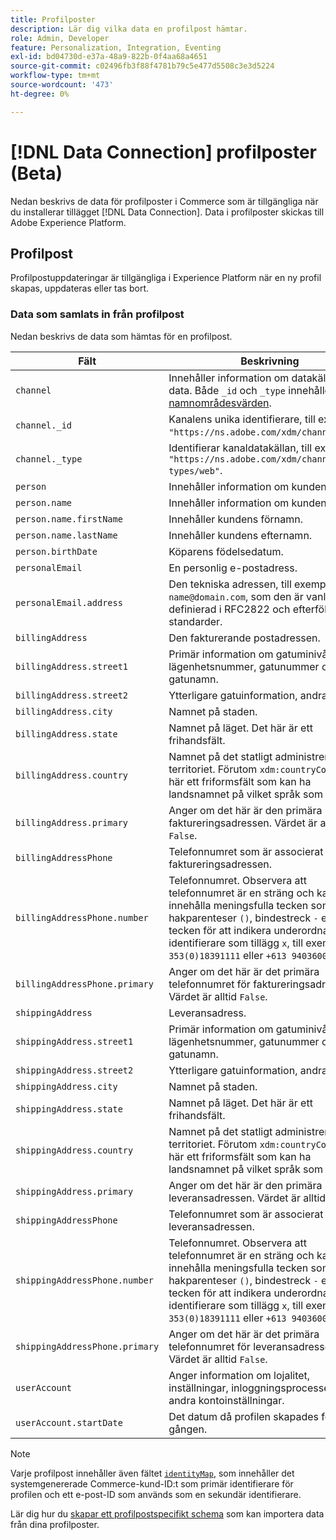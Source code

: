 ```yaml
---
title: Profilposter
description: Lär dig vilka data en profilpost hämtar.
role: Admin, Developer
feature: Personalization, Integration, Eventing
exl-id: bd04730d-e37a-48a9-822b-0f4aa68a4651
source-git-commit: c02496fb3f88f4781b79c5e477d5508c3e3d5224
workflow-type: tm+mt
source-wordcount: '473'
ht-degree: 0%

---
```


# [!DNL Data Connection] profilposter (Beta)

Nedan beskrivs de data för profilposter i Commerce som är tillgängliga när du installerar tillägget [!DNL Data Connection]. Data i profilposter skickas till Adobe Experience Platform.

## Profilpost

Profilpostuppdateringar är tillgängliga i Experience Platform när en ny profil skapas, uppdateras eller tas bort.

### Data som samlats in från profilpost

Nedan beskrivs de data som hämtas för en profilpost.

| Fält | Beskrivning |
|---|---|
| `channel` | Innehåller information om datakällan för data. Både `_id` och `_type` innehåller [namnområdesvärden](https://experienceleague.adobe.com/en/docs/experience-platform/xdm/schema/namespaces). |
| `channel._id` | Kanalens unika identifierare, till exempel `"https://ns.adobe.com/xdm/channels/web"`. |
| `channel._type` | Identifierar kanaldatakällan, till exempel `"https://ns.adobe.com/xdm/channel-types/web"`. |
| `person` | Innehåller information om kunden. |
| `person.name` | Innehåller information om kundens namn. |
| `person.name.firstName` | Innehåller kundens förnamn. |
| `person.name.lastName` | Innehåller kundens efternamn. |
| `person.birthDate` | Köparens födelsedatum. |
| `personalEmail` | En personlig e-postadress. |
| `personalEmail.address` | Den tekniska adressen, till exempel `name@domain.com`, som den är vanlig definierad i RFC2822 och efterföljande standarder. |
| `billingAddress` | Den fakturerande postadressen. |
| `billingAddress.street1` | Primär information om gatuminivå, lägenhetsnummer, gatunummer och gatunamn. |
| `billingAddress.street2` | Ytterligare gatuinformation, andra raden. |
| `billingAddress.city` | Namnet på staden. |
| `billingAddress.state` | Namnet på läget. Det här är ett frihandsfält. |
| `billingAddress.country` | Namnet på det statligt administrerade territoriet. Förutom `xdm:countryCode` är det här ett friformsfält som kan ha landsnamnet på vilket språk som helst. |
| `billingAddress.primary` | Anger om det här är den primära faktureringsadressen. Värdet är alltid `False`. |
| `billingAddressPhone` | Telefonnumret som är associerat med faktureringsadressen. |
| `billingAddressPhone.number` | Telefonnumret. Observera att telefonnumret är en sträng och kan innehålla meningsfulla tecken som hakparenteser `()`, bindestreck `-` eller tecken för att indikera underordnade identifierare som tillägg `x`, till exempel `1-353(0)18391111` eller `+613 9403600x1234`. |
| `billingAddressPhone.primary` | Anger om det här är det primära telefonnumret för faktureringsadressen. Värdet är alltid `False`. |
| `shippingAddress` | Leveransadress. |
| `shippingAddress.street1` | Primär information om gatuminivå, lägenhetsnummer, gatunummer och gatunamn. |
| `shippingAddress.street2` | Ytterligare gatuinformation, andra raden. |
| `shippingAddress.city` | Namnet på staden. |
| `shippingAddress.state` | Namnet på läget. Det här är ett frihandsfält. |
| `shippingAddress.country` | Namnet på det statligt administrerade territoriet. Förutom `xdm:countryCode` är det här ett friformsfält som kan ha landsnamnet på vilket språk som helst. |
| `shippingAddress.primary` | Anger om det här är den primära leveransadressen. Värdet är alltid `False`. |
| `shippingAddressPhone` | Telefonnumret som är associerat med leveransadressen. |
| `shippingAddressPhone.number` | Telefonnumret. Observera att telefonnumret är en sträng och kan innehålla meningsfulla tecken som hakparenteser `()`, bindestreck `-` eller tecken för att indikera underordnade identifierare som tillägg `x`, till exempel `1-353(0)18391111` eller `+613 9403600x1234`. |
| `shippingAddressPhone.primary` | Anger om det här är det primära telefonnumret för leveransadressen. Värdet är alltid `False`. |
| `userAccount` | Anger information om lojalitet, inställningar, inloggningsprocesser och andra kontoinställningar. |
| `userAccount.startDate` | Det datum då profilen skapades för första gången. |

>[!NOTE]
>
>Varje profilpost innehåller även fältet [`identityMap`](https://experienceleague.adobe.com/en/docs/experience-platform/xdm/field-groups/profile/identitymap), som innehåller det systemgenererade Commerce-kund-ID:t som primär identifierare för profilen och ett e-post-ID som används som en sekundär identifierare.

Lär dig hur du [skapar ett profilpostspecifikt schema](profile-data.md) som kan importera data från dina profilposter.
